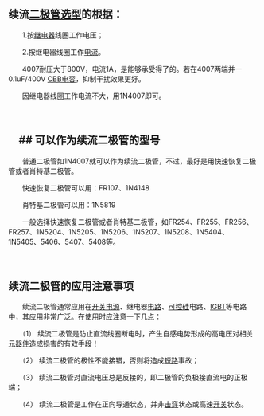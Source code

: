 ## **续流[二极管](http://www.elecfans.com/tags/二极管/)[选型](http://www.hqchip.com/app/canshu)的根据：**

　　1.按[继电器](http://www.elecfans.com/d/763963.html)线圈工作电压；

　　2.按继电器线圈工作[电流](http://www.elecfans.com/tags/电流/)。

　　4007耐压大于800V，电流1A，是能够承受得了的。若在4007两端并一0.1uF/400V [CBB电容](http://www.hqchip.com/app/1142)，抑制干扰效果更好。

　　因继电器线圈工作电流不大，用1N4007即可。

　　

## 　## 可以作为续流二极管的型号

　　普通二极管如1N4007就可以作为续流二极管，不过，最好是用快速恢复二极管或者肖特基二极管。

　　快速恢复二极管可以用：FR107、1N4148

　　肖特基二极管可以用：1N5819

　　一般选择快速恢复二极管或者肖特基二极管，如FR254、FR255、FR256、FR257、1N5204、1N5205、1N5206、1N5207、1N5208、1N5404、1N5405、5406、5407、5408等。

　　

## 续流二极管的应用注意事项

　　续流二极管通常应用在[开关电源](http://www.elecfans.com/tags/开关电源/)、继电器[电路](http://www.hqpcb.com/)、[可控硅](http://m.elecfans.com/article/604222.html)电路、[IGBT](http://www.elecfans.com/tags/igbt/)等电路中，其应用非常广泛。在使用时应注意一下几点：

　　（1） 续流二极管是防止直流线圈断电时，产生自感电势形成的高电压对相关[元器件](http://www.hqchip.com/)造成损害的有效手段！

　　（2） 续流二极管的极性不能接错，否则将造成[短路](http://www.hqpcb.com/)事故；

　　（3） 续流二极管对直流电压总是反接的，即二极管的负极接直流电的正极端；

　　（4） 续流二极管是工作在正向导通状态，并非[击穿](http://www.hqpcb.com/zhuoluye11/?tid=26&plan=fashaoyou)状态或高速[开关](http://www.hqchip.com/app/848)状态。